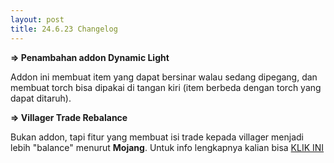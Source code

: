 ```yaml
---
layout: post
title: 24.6.23 Changelog 
---
```

**=> Penambahan addon Dynamic Light**

Addon ini membuat item yang dapat bersinar walau sedang dipegang, dan membuat torch bisa dipakai di tangan kiri (item berbeda dengan torch yang dapat ditaruh).

**=> Villager Trade Rebalance**

Bukan addon, tapi fitur yang membuat isi trade kepada villager menjadi lebih "balance" menurut **Mojang**. Untuk info lengkapnya kalian bisa [KLIK INI](https://minecraft.wiki/w/Villager_Trade_Rebalance)
